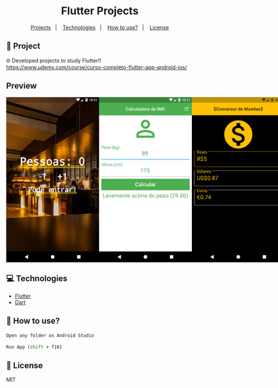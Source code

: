 <h1 align="center">
  Flutter Projects
</h1>

<p align="center">
  <a href="#rocket-project">Projects</a>&nbsp;&nbsp;&nbsp;|&nbsp;&nbsp;&nbsp;
  <a href="#computer-technologies">Technologies</a>&nbsp;&nbsp;&nbsp;|&nbsp;&nbsp;&nbsp;
  <a href="#thinking-how-to-use">How to use?</a>&nbsp;&nbsp;&nbsp;|&nbsp;&nbsp;&nbsp;
  <a href="#memo-license">License</a>
</p>

## :rocket: Project

:globe_with_meridians: 
Developed projects to study Flutter!! https://www.udemy.com/course/curso-completo-flutter-app-android-ios/

## Preview

<div style="display: flex">
<img src="./.github/mobile1.png" width="250" />
<img src="./.github/mobile2.png" width="250" />
<img src="./.github/mobile3.png" width="250" />
</div>

## :computer: Technologies
- [Flutter](https://flutter.dev/)
- [Dart](https://dart.dev/)

## :thinking: How to use?

```sh
Open any folder on Android Studio
```

```sh
Run App (shift + f10)
```


## :memo: License

MIT


